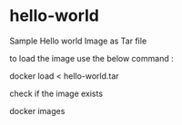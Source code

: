 # hello-world
Sample Hello world Image as Tar file

to load the image use the below command :

docker load < hello-world.tar

check if the image exists

docker images
